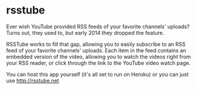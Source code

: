 rsstube
=======

Ever wish YouTube provided RSS feeds of your favorite channels' uploads? Turns out, they used to, but early 2014 they dropped the feature.

RSSTube works to fill that gap, allowing you to easily subscribe to an RSS feed of your favorite channels' uploads. Each item in the feed contains an embedded version of the video, allowing you to watch the videos right from your RSS reader, or click through the link to the YouTube video watch page.

You can host this app yourself (it's all set to run on Heroku) or you can just use http://rsstube.net

